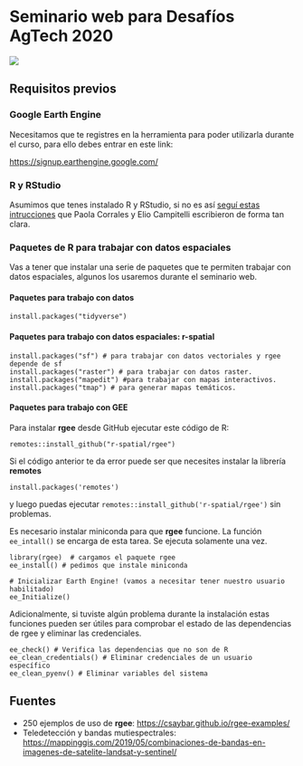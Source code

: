 # Seminario web para Desafíos AgTech 2020

![](https://github.com/yabellini/curso_rgee/blob/main/flyer_seminario_2020.jpg)

## Requisitos previos

### Google Earth Engine
Necesitamos que te registres en la herramienta para poder utilizarla durante el curso, para ello debes entrar en este link:

https://signup.earthengine.google.com/

### R y RStudio

Asumimos que tenes instalado R y RStudio, si no es así [seguí estas intrucciones](https://paocorrales.github.io/deExcelaR/instalacion.html) que Paola Corrales y Elio Campitelli escribieron de forma tan clara.

### Paquetes de R para trabajar con datos espaciales

Vas a tener que instalar una serie de paquetes que te permiten trabajar con datos espaciales, algunos los usaremos durante el seminario web.

#### Paquetes para trabajo con datos
`install.packages("tidyverse")`

#### Paquetes para trabajo con datos espaciales: r-spatial

```{r}
install.packages("sf") # para trabajar con datos vectoriales y rgee depende de sf
install.packages("raster") # para trabajar con datos raster.
install.packages("mapedit") #para trabajar con mapas interactivos.
install.packages("tmap") # para generar mapas temáticos.
```

#### Paquetes para trabajo con GEE

Para instalar **rgee** desde GitHub ejecutar este código de R:

`remotes::install_github("r-spatial/rgee")`

Si el código anterior te da error puede ser que necesites instalar la librería **remotes**

`install.packages('remotes')`

y luego puedas ejecutar `remotes::install_github('r-spatial/rgee')` sin problemas.

Es necesario instalar miniconda para que **rgee** funcione. La función `ee_intall()` se encarga de esta tarea.  Se ejecuta solamente una vez.

```{r}
library(rgee)  # cargamos el paquete rgee
ee_install() # pedimos que instale miniconda

# Inicializar Earth Engine! (vamos a necesitar tener nuestro usuario habilitado)
ee_Initialize()
```

Adicionalmente, si tuviste algún problema durante la instalación estas funciones pueden ser útiles para comprobar el estado de las dependencias de rgee y eliminar las credenciales. 

```{r}
ee_check() # Verifica las dependencias que no son de R
ee_clean_credentials() # Eliminar credenciales de un usuario específico
ee_clean_pyenv() # Eliminar variables del sistema
```

## Fuentes

* 250 ejemplos de uso de **rgee**: https://csaybar.github.io/rgee-examples/
* Teledetección y bandas mutiespectrales: https://mappinggis.com/2019/05/combinaciones-de-bandas-en-imagenes-de-satelite-landsat-y-sentinel/
